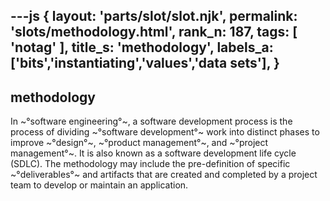 ---js
{
  layout: 'parts/slot/slot.njk',
  permalink: 'slots/methodology.html',
  rank_n: 187,
  tags: [ 'notag' ],
  title_s: 'methodology',
  labels_a: ['bits','instantiating','values','data sets'],
}
---
## methodology

In ~°software engineering°~, a software development process is the process of dividing ~°software development°~ work into distinct phases to improve ~°design°~, ~°product management°~, and ~°project management°~. It is also known as a software development life cycle (SDLC). The methodology may include the pre-definition of specific ~°deliverables°~ and artifacts that are created and completed by a project team to develop or maintain an application.
